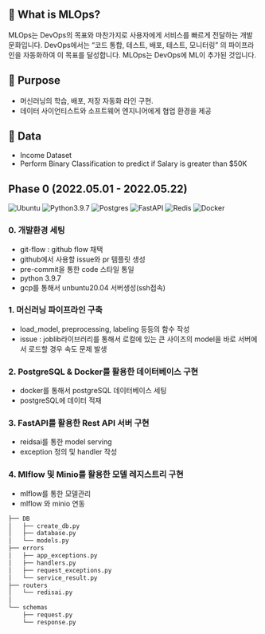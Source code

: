 ## :rocket: What is MLOps?

MLOps는 DevOps의 목표와 마찬가지로 사용자에게 서비스를 빠르게 전달하는 개발 문화입니다.
DevOps에서는 “코드 통합, 테스트, 배포, 테스트, 모니터링” 의 파이프라인을 자동화하여 이 목표를 달성합니다.
MLOps는 DevOps에 ML이 추가된 것입니다.

## :bell: Purpose

- 머신러닝의 학습, 배포, 저장 자동화 라인 구현.
- 데이터 사이언티스트와 소프트웨어 엔지니어에게 협업 환경을 제공

## 💾 Data
- Income Dataset
- Perform Binary Classification to predict if Salary is greater than $50K



## Phase 0 (2022.05.01 - 2022.05.22)
![Ubuntu](https://img.shields.io/badge/Ubuntu-E95420?style=for-the-badge&logo=ubuntu&logoColor=white)
![Python3.9.7](https://img.shields.io/badge/python-3670A0?style=for-the-badge&logo=python&logoColor=ffdd54)
![Postgres](https://img.shields.io/badge/postgres-%23316192.svg?style=for-the-badge&logo=postgresql&logoColor=white)
![FastAPI](https://img.shields.io/badge/FastAPI-005571?style=for-the-badge&logo=fastapi)
![Redis](https://img.shields.io/badge/redis-%23DD0031.svg?style=for-the-badge&logo=redis&logoColor=white)
![Docker](https://img.shields.io/badge/docker-%230db7ed.svg?style=for-the-badge&logo=docker&logoColor=white)


### 0. 개발환경 세팅
- git-flow : github flow 채택
- github에서 사용할 issue와 pr 템플릿 생성
- pre-commit을 통한 code 스타일 통일
- python 3.9.7
- gcp를 통해서 unbuntu20.04 서버생성(ssh접속)

### 1. 머신러닝 파이프라인 구축
- load_model, preprocessing, labeling 등등의 함수 작성
- issue : joblib라이브러리를 통해서 로컬에 있는 큰 사이즈의 model을 바로 서버에서 로드할 경우 속도 문제 발생

### 2. PostgreSQL & Docker를 활용한 데이터베이스 구현
- docker를 통해서 postgreSQL 데이터베이스 세팅
- postgreSQL에 데이터 적재

### 3. FastAPI를 활용한 Rest API 서버 구현
- reidsai를 통한 model serving
- exception 정의 및 handler 작성

### 4. Mlflow 및 Minio를 활용한 모델 레지스트리 구현
- mlflow를 통한 모델관리
- mlflow 와 minio 연동


```bash
├── DB
│   ├── create_db.py
│   ├── database.py
│   └── models.py
├── errors
│   ├── app_exceptions.py
│   ├── handlers.py
│   ├── request_exceptions.py
│   └── service_result.py
├── routers
│   └── redisai.py
│
└── schemas
    ├── request.py
    └── response.py
```
